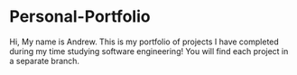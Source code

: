 # Personal-Portfolio
Hi, My name is Andrew. This is my portfolio of projects I have completed during my time studying software engineering!
You will find each project in a separate branch.
